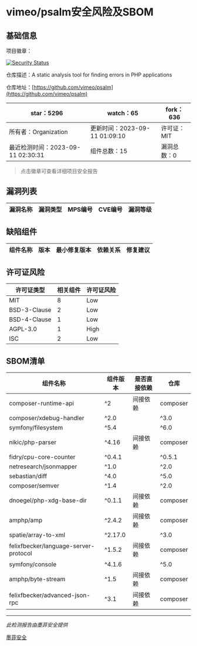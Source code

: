 # vimeo/psalm安全风险及SBOM

## 基础信息

项目徽章：

[![Security Status](https://www.murphysec.com/platform3/v31/badge/1700939680131629056.svg)](https://www.murphysec.com/console/report/1694054234084696064/1700939680131629056)

仓库描述：A static analysis tool for finding errors in PHP applications

仓库地址：[https://github.com/vimeo/psalm](https://github.com/vimeo/psalm)

| star：5296 | watch：65 | fork：636 |
| ----------- | -------------- | ------------ |
| 所有者：Organization | 更新时间：2023-09-11 01:09:10 | 许可证：MIT |
| 最近检测时间：2023-09-11 02:30:31 | 组件总数：15 | 漏洞总数：0 |

> 点击徽章可查看详细项目安全报告



## 漏洞列表

| 漏洞名称 | 漏洞类型 | MPS编号 | CVE编号 | 漏洞等级 |
| ------- | ------ | ------- | ------ | ----- |





## 缺陷组件

| 组件名称 | 版本 | 最小修复版本 | 依赖关系 | 修复建议 |
| -------- | ---- | ------------ | -------- | -------- |





## 许可证风险

| 许可证类型 | 相关组件 | 许可证风险 |
| ---------- | -------- | ---------- |
|MIT|8|Low|
|BSD-3-Clause|2|Low|
|BSD-4-Clause|1|Low|
|AGPL-3.0|1|High|
|ISC|2|Low|




## SBOM清单

| 组件名称 | 组件版本 | 是否直接依赖 | 仓库 |
| -------- | -------- | ------------ | ---- |
|composer-runtime-api|^2|间接依赖|composer|
|composer/xdebug-handler|^2.0 || ^3.0|间接依赖|composer|
|symfony/filesystem|^5.4 || ^6.0|间接依赖|composer|
|nikic/php-parser|^4.16|间接依赖|composer|
|fidry/cpu-core-counter|^0.4.1 || ^0.5.1|间接依赖|composer|
|netresearch/jsonmapper|^1.0 || ^2.0 || ^3.0 || ^4.0|间接依赖|composer|
|sebastian/diff|^4.0 || ^5.0|间接依赖|composer|
|composer/semver|^1.4 || ^2.0 || ^3.0|间接依赖|composer|
|dnoegel/php-xdg-base-dir|^0.1.1|间接依赖|composer|
|amphp/amp|^2.4.2|间接依赖|composer|
|spatie/array-to-xml|^2.17.0 || ^3.0|间接依赖|composer|
|felixfbecker/language-server-protocol|^1.5.2|间接依赖|composer|
|symfony/console|^4.1.6 || ^5.0 || ^6.0|间接依赖|composer|
|amphp/byte-stream|^1.5|间接依赖|composer|
|felixfbecker/advanced-json-rpc|^3.1|间接依赖|composer|


------

*此检测报告由墨菲安全提供*

[墨菲安全](www.murphysec.com)